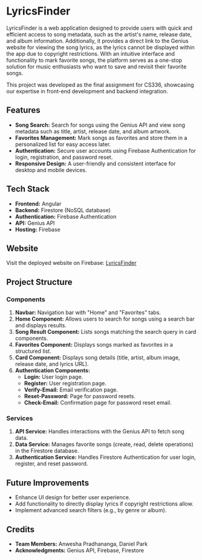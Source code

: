 # LyricsFinder

LyricsFinder is a web application designed to provide users with quick and efficient access to song metadata, such as the artist's name, release date, and album information. Additionally, it provides a direct link to the Genius website for viewing the song lyrics, as the lyrics cannot be displayed within the app due to copyright restrictions. With an intuitive interface and functionality to mark favorite songs, the platform serves as a one-stop solution for music enthusiasts who want to save and revisit their favorite songs.


This project was developed as the final assignment for CS336, showcasing our expertise in front-end development and backend integration.

## Features

- **Song Search:** Search for songs using the Genius API and view song metadata such as title, artist, release date, and album artwork.
- **Favorites Management:** Mark songs as favorites and store them in a personalized list for easy access later.
- **Authentication:** Secure user accounts using Firebase Authentication for login, registration, and password reset.
- **Responsive Design:** A user-friendly and consistent interface for desktop and mobile devices.

## Tech Stack

- **Frontend:** Angular
- **Backend:** Firestore (NoSQL database)
- **Authentication:** Firebase Authentication
- **API:** Genius API
- **Hosting:** Firebase

## Website

Visit the deployed website on Firebase: [LyricsFinder](https://lyricsfinder-7446e.web.app)

## Project Structure

### Components

1. **Navbar:** Navigation bar with "Home" and "Favorites" tabs.
2. **Home Component:** Allows users to search for songs using a search bar and displays results.
3. **Song Result Component:** Lists songs matching the search query in card components.
4. **Favorites Component:** Displays songs marked as favorites in a structured list.
5. **Card Component:** Displays song details (title, artist, album image, release date, and lyrics URL).
6. **Authentication Components:**
   - **Login:** User login page.
   - **Register:** User registration page.
   - **Verify-Email:** Email verification page.
   - **Reset-Password:** Page for password resets.
   - **Check-Email:** Confirmation page for password reset email.

### Services

1. **API Service:** Handles interactions with the Genius API to fetch song data.
2. **Data Service:** Manages favorite songs (create, read, delete operations) in the Firestore database.
3. **Authentication Service:** Handles Firestore Authentication for user login, register, and reset password.

## Future Improvements

- Enhance UI design for better user experience.
- Add functionality to directly display lyrics if copyright restrictions allow.
- Implement advanced search filters (e.g., by genre or album).

## Credits

- **Team Members:** Anwesha Pradhananga, Daniel Park
- **Acknowledgments:** Genius API, Firebase, Firestore
